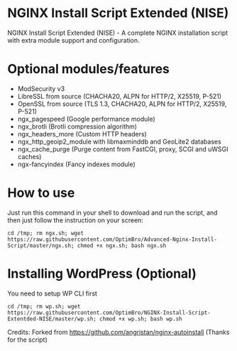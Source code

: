 # NGINX Install Script Extended (NISE)
NGINX Install Script Extended (NISE) - A complete NGINX installation script with extra module support and configuration.

# Optional modules/features
- ModSecurity v3
- LibreSSL from source (CHACHA20, ALPN for HTTP/2, X25519, P-521)
- OpenSSL from source (TLS 1.3, CHACHA20, ALPN for HTTP/2, X25519, P-521)
- ngx_pagespeed (Google performance module)
- ngx_brotli (Brotli compression algorithm)
- ngx_headers_more (Custom HTTP headers)
- ngx_http_geoip2_module with libmaxminddb and GeoLite2 databases
- ngx_cache_purge (Purge content from FastCGI, proxy, SCGI and uWSGI caches)
- ngx-fancyindex (Fancy indexes module)

# How to use
Just run this command in your shell to download and run the script, and then just follow the instruction on your screen:

```
cd /tmp; rm ngx.sh; wget https://raw.githubusercontent.com/OptimBro/Advanced-Nginx-Install-Script/master/ngx.sh; chmod +x ngx.sh; bash ngx.sh
```

# Installing WordPress (Optional)
You need to setup WP CLI first
```
cd /tmp; rm wp.sh; wget https://raw.githubusercontent.com/OptimBro/NGINX-Install-Script-Extentded-NISE/master/wp.sh; chmod +x wp.sh; bash wp.sh
```

Credits: Forked from https://github.com/angristan/nginx-autoinstall (Thanks for the script)
